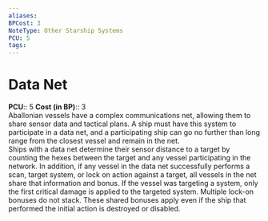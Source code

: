 ```yaml
---
aliases: 
BPCost: 3
NoteType: Other Starship Systems
PCU: 5
tags: 
---
```


# Data Net

**PCU**:: 5
**Cost (in BP)**:: 3  
Aballonian vessels have a complex communications net, allowing them to share sensor data and tactical plans. A ship must have this system to participate in a data net, and a participating ship can go no further than long range from the closest vessel and remain in the net.   
Ships with a data net determine their sensor distance to a target by counting the hexes between the target and any vessel participating in the network. In addition, if any vessel in the data net successfully performs a scan, target system, or lock on action against a target, all vessels in the net share that information and bonus. If the vessel was targeting a system, only the first critical damage is applied to the targeted system. Multiple lock-on bonuses do not stack. These shared bonuses apply even if the ship that performed the initial action is destroyed or disabled.